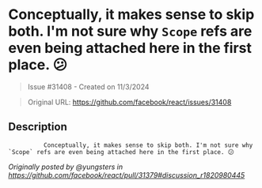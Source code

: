 # Conceptually, it makes sense to skip both. I'm not sure why `Scope` refs are even being attached here in the first place. 😕

> Issue #31408 - Created on 11/3/2024

> Original URL: https://github.com/facebook/react/issues/31408

## Description

              Conceptually, it makes sense to skip both. I'm not sure why `Scope` refs are even being attached here in the first place. 😕

_Originally posted by @yungsters in https://github.com/facebook/react/pull/31379#discussion_r1820980445_
            
